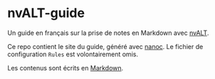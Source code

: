 nvALT-guide
===========

Un guide en français sur la prise de notes en Markdown avec [nvALT](http://brettterpstra.com/projects/nvalt/).

Ce repo contient le site du guide, généré avec [nanoc](http://nanoc.ws). Le fichier de configuration `Rules` est volontairement omis.

Les contenus sont écrits en [Markdown](http://daringfireball.net/projects/markdown/).
